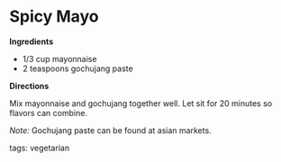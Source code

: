 Spicy Mayo
==========

__Ingredients__

* 1/3 cup mayonnaise
* 2 teaspoons gochujang paste

__Directions__

Mix mayonnaise and gochujang together well. Let sit for 20 minutes so flavors can combine.

_Note:_ Gochujang paste can be found at asian markets.

tags: vegetarian